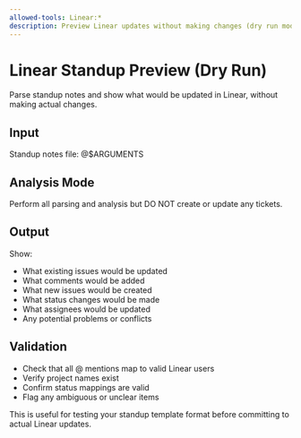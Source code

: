 ```yaml
---
allowed-tools: Linear:*
description: Preview Linear updates without making changes (dry run mode)
---
```


# Linear Standup Preview (Dry Run)

Parse standup notes and show what would be updated in Linear, without making actual changes.

## Input
Standup notes file: @$ARGUMENTS

## Analysis Mode
Perform all parsing and analysis but DO NOT create or update any tickets.

## Output
Show:
- What existing issues would be updated
- What comments would be added  
- What new issues would be created
- What status changes would be made
- What assignees would be updated
- Any potential problems or conflicts

## Validation
- Check that all @ mentions map to valid Linear users
- Verify project names exist
- Confirm status mappings are valid
- Flag any ambiguous or unclear items

This is useful for testing your standup template format before committing to actual Linear updates.
